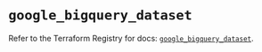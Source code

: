 # `google_bigquery_dataset`

Refer to the Terraform Registry for docs: [`google_bigquery_dataset`](https://registry.terraform.io/providers/hashicorp/google/6.7.0/docs/resources/bigquery_dataset).
